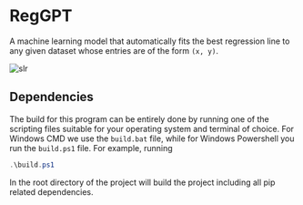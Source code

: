 # RegGPT

A machine learning model that automatically fits the best regression line to any given dataset whose entries are of the form `(x, y)`.

![slr](./scripts/slr.gif)

## Dependencies

The build for this program can be entirely done by running one of the scripting files suitable for your operating system and terminal of choice. For Windows CMD we use the `build.bat` file, while for Windows Powershell you run the `build.ps1` file. For example, running

```powershell
.\build.ps1
```
In the root directory of the project will build the project including all pip related dependencies.
